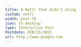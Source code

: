 ```yaml
---
title: A Nettl that didn't sting
custom: nettl
width: post-70
icon: fa-desktop
type: Interactive Post
Postdate: FEB/15/2015
url: http://www.google.com
---
```

